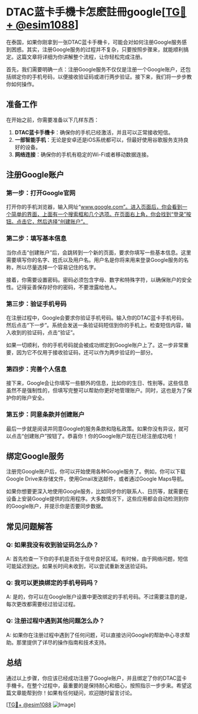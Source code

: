 # DTAC蓝卡手機卡怎麽註冊google[[TG💪+ @esim1088](https://t.me/s/esim1088)]

在泰国，如果你刚拿到一张DTAC蓝卡手機卡，可能会对如何注册Google服务感到困惑。其实，注册Google服务的过程并不复杂，只要按照步骤来，就能顺利搞定。这篇文章将详细为你讲解整个流程，让你轻松完成注册。

首先，我们需要明确一点：注册Google服务不仅仅是注册一个Google账户，还包括绑定你的手机号码，以便接收验证码或进行两步验证。接下来，我们将一步步教你如何操作。

## 准备工作

在开始之前，你需要准备以下几样东西：

1. **DTAC蓝卡手機卡**：确保你的手机已经激活，并且可以正常接收短信。
2. **一部智能手机**：无论是安卓还是iOS系统都可以，但最好使用谷歌服务支持良好的设备。
3. **网络连接**：确保你的手机有稳定的Wi-Fi或者移动数据连接。

## 注册Google账户

### 第一步：打开Google官网

打开你的手机浏览器，输入网址“www.google.com”。进入页面后，你会看到一个简单的界面，上面有一个搜索框和几个选项。在页面右上角，你会找到“登录”按钮。点击它，然后选择“创建账户”。

### 第二步：填写基本信息

当你点击“创建账户”后，会跳转到一个新的页面，要求你填写一些基本信息。这里需要填写你的名字、姓氏以及用户名。用户名是你将来用来登录Google服务的名称，所以尽量选择一个容易记住的名字。

接着，你需要设置密码。密码必须包含字母、数字和特殊字符，以确保账户的安全性。记得妥善保存好你的密码，不要泄露给他人。

### 第三步：验证手机号码

在注册过程中，Google会要求你验证手机号码。输入你的DTAC蓝卡手机号码，然后点击“下一步”。系统会发送一条验证码短信到你的手机上。检查短信内容，输入收到的验证码，点击“验证”。

如果一切顺利，你的手机号码就会被成功绑定到Google账户上了。这一步非常重要，因为它不仅用于接收验证码，还可以作为两步验证的一部分。

### 第四步：完善个人信息

接下来，Google会让你填写一些额外的信息，比如你的生日、性别等。这些信息虽然不是强制性的，但填写完整可以帮助你更好地管理账户。同时，这也是为了保护你的账户安全。

### 第五步：同意条款并创建账户

最后一步就是阅读并同意Google的服务条款和隐私政策。如果你没有异议，就可以点击“创建账户”按钮了。恭喜你！你的Google账户现在已经注册成功啦！

## 绑定Google服务

注册完Google账户后，你可以开始使用各种Google服务了。例如，你可以下载Google Drive来存储文件，使用Gmail发送邮件，或者通过Google Maps导航。

如果你想要更深入地使用Google服务，比如同步你的联系人、日历等，就需要在设备上安装Google提供的应用程序。大多数情况下，这些应用都会自动检测到你的Google账户，并提示你是否要同步数据。

## 常见问题解答

### Q: 如果我没有收到验证码怎么办？

A: 首先检查一下你的手机是否处于信号良好区域。有时候，由于网络问题，短信可能延迟到达。如果长时间未收到，可以尝试重新发送验证码。

### Q: 我可以更换绑定的手机号码吗？

A: 是的，你可以在Google账户设置中更改绑定的手机号码。不过需要注意的是，每次更改都需要经过验证过程。

### Q: 注册过程中遇到其他问题怎么办？

A: 如果你在注册过程中遇到了任何问题，可以直接访问Google的帮助中心寻求帮助。那里提供了详尽的操作指南和技术支持。

## 总结

通过以上步骤，你应该已经成功注册了Google账户，并且绑定了你的DTAC蓝卡手機卡。在整个过程中，最重要的是保持耐心和细心，按照指示一步步来。希望这篇文章能帮到你！如果有任何疑问，欢迎随时留言讨论。

[[TG💪+ @esim1088](https://t.me/s/esim1088) ![Image](https://i.postimg.cc/4NQfJmqS/Snipaste-2025-05-13-00-14-12.png)]
